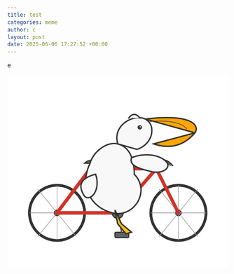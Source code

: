 ```yaml
---
title: test
categories: meme
author: c
layout: post
date: 2025-06-06 17:27:52 +00:00
---
```

e

![test.webp](assets/test.webp)
